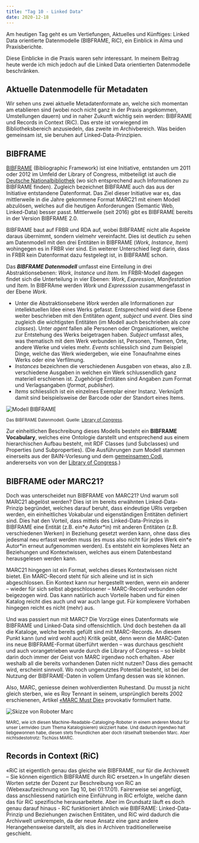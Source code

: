```yaml
---
title: "Tag 10 - Linked Data"
date: 2020-12-18
---
```


Am heutigen Tag geht es um Vertiefungen, Aktuelles und Künftiges: Linked Data orientierte Datenmodelle (BIBFRAME, RiC), ein Einblick in Alma und Praxisberichte. 

Diese Einblicke in die Praxis waren sehr interessant. In meinem Beitrag heute werde ich mich jedoch auf die Linked Data orientierten Datenmodelle beschränken.

## Aktuelle Datenmodelle für Metadaten
Wir sehen uns zwei aktuelle Metadatenformate an, welche sich momentan am etablieren sind (wobei noch nicht ganz in der Praxis angekommen, Umstellungen dauern) und in naher Zukunft wichtig sein werden: BIBFRAME und Records in Context (RiC).  Das erste ist vorwiegend im Bibliotheksbereich anzusiedeln, das zweite im Archivbereich. Was beiden gemeinsam ist, sie beruhen auf Linked-Data-Prinzipien.


## BIBFRAME
[BIBFRAME](https://www.loc.gov/bibframe/) (Bibliographic Framework) ist eine Initiative, entstanden um 2011 oder 2012 im Umfeld der Library of Congress, mitbeteiligt ist auch die [Deutsche Nationalbibliothek](https://www.dnb.de/DE/Professionell/Standardisierung/Standards/_content/bibframe_akk.html) (wo sich entsprechend auch Informationen zu BIBFRAME finden). Zugleich bezeichnet BIBFRAME auch das aus der Initiative entstandene Datenformat. Das Ziel dieser Initiative war es, das mittlerweile in die Jahre gekommene Format MARC21 mit einem Modell abzulösen, welches auf die heutigen Anforderungen (Semantic Web, Linked-Data) besser passt. Mittlerweile (seit 2016) gibt es BIBFRAME bereits in der Version BIBFRAME 2.0.

BIBFRAME baut auf FRBR und RDA auf, wobei BIBFRAME nicht alle Aspekte daraus übernimmt, sondern vielmehr vereinfacht. Dies ist deutlich zu sehen am Datenmodell mit den drei Entitäten in BIBFRAME (*Work*, *Instance*, *Item*) wohingegen es in FRBR vier sind. Ein weiterer Unterschied liegt darin, dass in FRBR kein Datenformat dazu festgelegt ist, in BIBFRAME schon.

Das ***BIBFRAME Datenmodell*** umfasst eine Einteilung in drei Abstraktionsebenen: *Work*, *Instance* und *Item*. Im FRBR-Modell dagegen findet sich die Unterteilung in vier Ebenen: *Work*, *Expression*, *Manifestation* und *Item*. In BIBFRAme werden *Work* und *Expresssion* zusammengefasst in der Ebene *Work*.

- Unter die Abstraktionsebene *Work* werden alle Informationen zur intellektuellen Idee eines Werks gefasst. Entsprechend wird diese Ebene weiter beschrieben mit den Entitäten *agent*, *subject* und *event*. Dies sind zugleich die wichtigsten Entitäten (im Modell auch beschrieben als *core classes*). Unter *agent* fallen alle Personen oder Organisationen, welche zur Entstehung des Werks beigetragen haben. *Subject* umfasst alles, was thematisch mit dem Werk verbunden ist, Personen, Themen, Orte, andere Werke und vieles mehr. *Events* schliesslich sind zum Beispiel Dinge, welche das Werk wiedergeben, wie eine Tonaufnahme eines Werks oder eine Verfilmung.
- *Instances* bezeichnen die verschiedenen Ausgaben von etwas, also z.B. verschiedene Ausgaben in welchen ein Werk schlussendlich ganz materiell erschienen ist. Zugehörige Entitäten sind Angaben zum Format und Verlagsangaben (*format*, *publisher*).
- *Items* schliesslich ist ein einzelnes Exemplar einer Instanz. Verknüpft damit sind beispielsweise der Barcode oder der Standort eines Items.

![Modell BIBFRAME](https://pad.gwdg.de/uploads/upload_aa3c7861b2e8fe2a6e32de6a11cce807.png)

<small> Das BIBFRAME Datenmodell. Quelle: [Library of Congress](https://www.loc.gov/bibframe/docs/bibframe2-model.html).</small>


Zur einheitlichen Beschreibung dieses Modells besteht ein **BIBFRAME Vocabulary**, welches eine Ontologie darstellt und entsprechend aus einem hierarchischen Aufbau besteht, mit RDF Classes (und Subclasses) und Properties (und Subproperties). 
(Die Ausführungen zum Modell stammen einerseits aus der BAIN-Vorlesung und dem [gemeinsamen Codi](https://pad.gwdg.de/Eh650slwRo23OISZulFDpg?view), andererseits von von der [Library of Congress](https://www.loc.gov/bibframe/docs/bibframe2-model.html).)


## BIBFRAME oder MARC21?
Doch was unterscheidet nun BIBFRAME von MARC21? Und warum soll MARC21 abgelöst werden? Dies ist im bereits erwähnten Linked-Data-Prinzip begründet, welches darauf beruht, dass eindeutige URIs vergeben werden, ein einheitliches Vokabular und eigenständigen Entitäten definiert sind. Dies hat den Vorteil, dass mittels des Linked-Data-Prinzips in BIBFRAME eine Entität (z.B. ein\*e Autor\*in) mit anderen Entitäten (z.B. verschiedenen Werken) in Beziehung gesetzt werden kann, ohne dass dies jedesmal neu erfasst werden muss (es muss also nicht für jedes Werk ein\*e Autor\*in erneut aufgenommen werden). Es entsteht ein komplexes Netz an Beziehungen und Kontextwissen, welches aus einem Datenbestand herausgelesen werden kann.

MARC21 hingegen ist ein Format, welches dieses Kontextwissen nicht bietet. Ein MARC-Record steht für sich alleine und ist in sich abgeschlossen. Ein Kontext kann nur hergestellt werden, wenn ein anderer – wieder für sich selbst abgeschlossener – MARC-Record verbunden oder beigezogen wird. Das kann natürlich auch Vorteile haben und für einen Katalog reicht dies auch und war auch lange gut. Für komplexere Vorhaben hingegen reicht es nicht (mehr) aus.

Und was passiert nun mit MARC? Die Vorzüge eines Datenformats wie BIBFRAME und Linked-Data sind offensichtlich. Und doch bestehen da all die Kataloge, welche bereits gefüllt sind mit MARC-Records. An diesem Punkt kann (und wird wohl auch) Kritik geübt, denn wenn die MARC-Daten ins neue BIBFRAME-Format überführt werden – was durchaus geschieht und auch vorangetrieben wurde durch die Library of Congress – so bleibt darin doch immer der Geist von MARC irgendwo noch erhalten. Aber weshalb all die bereits vorhandenen Daten nicht nutzen? Dass dies gemacht wird, erscheint sinnvoll. Wo noch ungenutztes Potential besteht, ist bei der Nutzung der BIBFRAME-Daten in vollem Umfang dessen was sie können.

Also, MARC, geniesse deinen wohlverdienten Ruhestand. Du musst ja nicht gleich sterben, wie es Roy Tennant in seinem, ursprünglich bereits 2002 erschienenen, Artikel [«MARC Must Die»](https://www.libraryjournal.com/?detailStory=marc-must-die) provokativ formuliert hatte.

![Skizze von Roboter Marc](https://pad.gwdg.de/uploads/upload_3d23841e454f475cb0e8d1e5e6c23837.png)

<small>MARC, wie ich diesen Machine-Readable-Cataloging-Roboter in einem anderen Modul für unser Lernvideo (zum Thema Katalogisieren) skizziert habe. Und dadurch irgendwo halt liebgewonnen habe, diesen stets freundlichen aber doch rätselhaft bleibenden Marc. Aber nichtsdestotrotz: Tschüss MARC.</small>


## Records in Context (RiC)
«RiC ist eigentlich genau das gleiche wie BIBFRAME, nur für die Archivwelt – Sie können eigentlich BIBFRAME durch RiC ersetzen.» In ungefähr diesen Worten setzte der Dozent zur Beschreibung von RiC an (Webexaufzeichnung von Tag 10, bei 01:17.01). Fairerweise sei angefügt, dass anschliessend natürlich eine Einführung in RiC erfolgte, welche dann das für RiC spezifische herausarbeitete. Aber im Grundsatz läuft es doch genau darauf hinaus - RiC funktioniert ähnlich wie BIBFRAME: Linked-Data-Prinzip und Beziehungen zwischen Entitäten, und RiC wird dadurch die Archivwelt umkrempeln, da der neue Ansatz eine ganz andere Herangehensweise darstellt, als dies in Archiven traditionellerweise geschieht.



